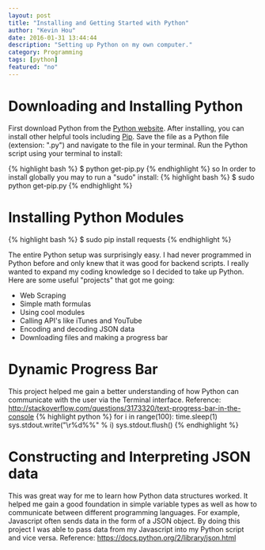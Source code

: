 ```yaml
---
layout: post
title: "Installing and Getting Started with Python"
author: "Kevin Hou"
date: 2016-01-31 13:44:44
description: "Setting up Python on my own computer."
category: Programming
tags: [python]
featured: "no"
---
```

# Downloading and Installing Python
First download Python from the <a href="https://www.python.org/downloads/">Python website</a>. After installing, you can install other helpful tools including <a href="https://bootstrap.pypa.io/get-pip.py">Pip</a>. Save the file as a Python file (extension: ".py") and navigate to the file in your terminal. Run the Python script using your terminal to install:

{% highlight bash %}
$ python get-pip.py
{% endhighlight %}
so
In order to install globally you may to run a "sudo" install:
{% highlight bash %}
$ sudo python get-pip.py
{% endhighlight %}

# Installing Python Modules
{% highlight bash %}
$ sudo pip install requests
{% endhighlight %}

The entire Python setup was surprisingly easy. I had never programmed in Python before and only knew that it was good for backend scripts. I really wanted to expand my coding knowledge so I decided to take up Python. Here are some useful "projects" that got me going:
<ul>
  <li>Web Scraping</li>
  <li>Simple math formulas</li>
  <li>Using cool modules</li>
  <li>Calling API's like iTunes and YouTube</li>
  <li>Encoding and decoding JSON data</li>
  <li>Downloading files and making a progress bar</li>
</ul>


# Dynamic Progress Bar
This project helped me gain a better understanding of how Python can communicate with the user via the Terminal interface.
Reference: <a href="http://stackoverflow.com/questions/3173320/text-progress-bar-in-the-console">http://stackoverflow.com/questions/3173320/text-progress-bar-in-the-console</a>
{% highlight python %}
for i in range(100):
    time.sleep(1)
    sys.stdout.write("\r%d%%" % i)
    sys.stdout.flush()
{% endhighlight %}

# Constructing and Interpreting JSON data
This was great way for me to learn how Python data structures worked. It helped me gain a good foundation in simple variable types as well as how to communicate between different programming languages. For example, Javascript often sends data in the form of a JSON object. By doing this project I was able to pass data from my Javascript into my Python script and vice versa.
Reference: <a href="https://docs.python.org/2/library/json.html">https://docs.python.org/2/library/json.html</a>
